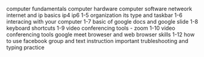 computer fundamentals 
computer hardware
computer software
netweork internet and ip basics ip4 ip6
1-5 organization its type and taskbar
1-6 interacing with your computer
1-7 basic of google docs and google slide 
1-8 keyboard shortcuts 
1-9 video conferencing tools - zoom 
1-10 video conferencing tools google meet
broweser and web browser skills 
1-12 how to use facebook group and text instruction important trubleshooting and typing practice

